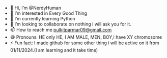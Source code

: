 - 👋 Hi, I’m @NerdyHuman
- 👀 I’m interested in Every Good Thing
- 🌱 I’m currently learning Python 
- 💞️ I’m looking to collaborate on nothing i will ask you for it.
- 📫 How to reach me pulkitparmar09@gmail.com
- 😄 Pronouns: HE only HE, I AM MALE, MEN, BOY,i have XY chromosome
- ⚡ Fun fact: I made github for some other thing i will be active on it from 01/11/2024.(I am learning and it take time)

<!---
NerdyHuman/NerdyHuman is a ✨ special ✨ repository because its `README.md` (this file) appears on your GitHub profile.
You can click the Preview link to take a look at your changes.
--->
